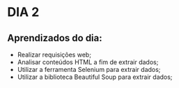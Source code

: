 # DIA 2

## Aprendizados do dia:
* Realizar requisições web;
* Analisar conteúdos HTML a fim de extrair dados;
* Utilizar a ferramenta Selenium para extrair dados;
* Utilizar a biblioteca Beautiful Soup para extrair dados;




